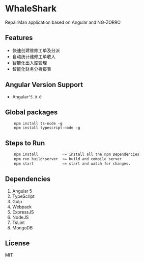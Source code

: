 # WhaleShark

RepairMan application based on Angular and NG-ZORRO

## Features

- 快速创建维修工单及分派
- 自动统计维修工单收入
- 智能化出入库管理
- 智能化财务分析报表

## Angular Version Support

- Angular`^5.0.0`

## Global packages

```
    npm install ts-node -g
    npm install typescript-node -g
```

## Steps to Run

```sh
    npm install           <= install all the npm Dependencies
    npm run build:server  <= build and compile server
    npm start             <= start and watch for changes.
```

## Dependencies

1. Angular 5
2. TypeScript
3. Gulp
4. Webpack
5. ExpressJS
6. NodeJS
7. TsLint
8. MongoDB

## License

MIT
